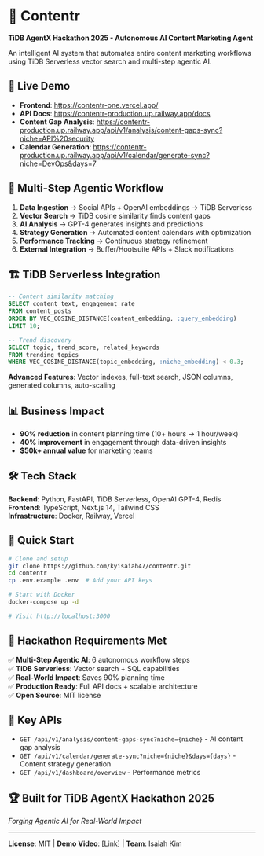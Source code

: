 # 🤖 Contentr
**TiDB AgentX Hackathon 2025 - Autonomous AI Content Marketing Agent**

An intelligent AI system that automates entire content marketing workflows using TiDB Serverless vector search and multi-step agentic AI.

## 🚀 Live Demo
- **Frontend**: https://contentr-one.vercel.app/
- **API Docs**: https://contentr-production.up.railway.app/docs
- **Content Gap Analysis**: https://contentr-production.up.railway.app/api/v1/analysis/content-gaps-sync?niche=API%20security
- **Calendar Generation**: https://contentr-production.up.railway.app/api/v1/calendar/generate-sync?niche=DevOps&days=7

## 🧠 Multi-Step Agentic Workflow
1. **Data Ingestion** → Social APIs + OpenAI embeddings → TiDB Serverless
2. **Vector Search** → TiDB cosine similarity finds content gaps
3. **AI Analysis** → GPT-4 generates insights and predictions
4. **Strategy Generation** → Automated content calendars with optimization
5. **Performance Tracking** → Continuous strategy refinement
6. **External Integration** → Buffer/Hootsuite APIs + Slack notifications

## 🏗️ TiDB Serverless Integration
```sql
-- Content similarity matching
SELECT content_text, engagement_rate
FROM content_posts
ORDER BY VEC_COSINE_DISTANCE(content_embedding, :query_embedding)
LIMIT 10;

-- Trend discovery
SELECT topic, trend_score, related_keywords
FROM trending_topics
WHERE VEC_COSINE_DISTANCE(topic_embedding, :niche_embedding) < 0.3;
```

**Advanced Features**: Vector indexes, full-text search, JSON columns, generated columns, auto-scaling

## 📊 Business Impact
- **90% reduction** in content planning time (10+ hours → 1 hour/week)
- **40% improvement** in engagement through data-driven insights
- **$50k+ annual value** for marketing teams

## 🛠️ Tech Stack
**Backend**: Python, FastAPI, TiDB Serverless, OpenAI GPT-4, Redis  
**Frontend**: TypeScript, Next.js 14, Tailwind CSS  
**Infrastructure**: Docker, Railway, Vercel

## 🚀 Quick Start
```bash
# Clone and setup
git clone https://github.com/kyisaiah47/contentr.git
cd contentr
cp .env.example .env  # Add your API keys

# Start with Docker
docker-compose up -d

# Visit http://localhost:3000
```

## 🎯 Hackathon Requirements Met
✅ **Multi-Step Agentic AI**: 6 autonomous workflow steps  
✅ **TiDB Serverless**: Vector search + SQL capabilities  
✅ **Real-World Impact**: Saves 90% planning time  
✅ **Production Ready**: Full API docs + scalable architecture  
✅ **Open Source**: MIT license

## 📖 Key APIs
- `GET /api/v1/analysis/content-gaps-sync?niche={niche}` - AI content gap analysis
- `GET /api/v1/calendar/generate-sync?niche={niche}&days={days}` - Content strategy generation
- `GET /api/v1/dashboard/overview` - Performance metrics

## 🏆 Built for TiDB AgentX Hackathon 2025
*Forging Agentic AI for Real-World Impact*

---
**License**: MIT | **Demo Video**: [Link] | **Team**: Isaiah Kim
